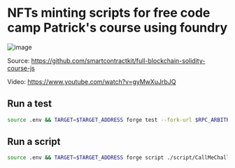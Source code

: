 # NFTs minting scripts for free code camp Patrick's course using foundry

![image](https://user-images.githubusercontent.com/5586894/185512341-e3ebe5e8-3b10-43e2-9478-2d77f891d200.png)

Source: https://github.com/smartcontractkit/full-blockchain-solidity-course-js

Video: https://www.youtube.com/watch?v=gyMwXuJrbJQ

## Run a test
```sh
source .env && TARGET=$TARGET_ADDRESS forge test --fork-url $RPC_ARBITRUM -vvvv --match-test testCallMeChallenge
```

## Run a script 
```sh
source .env && TARGET=$TARGET_ADDRESS forge script ./script/CallMeChallenge.s.sol -vvv --broadcast --private-key $PRIVATE_KEY --rpc-url $RPC_ARBITRUM
```

